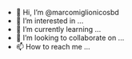 - 👋 Hi, I’m @marcomiglionicosbd
- 👀 I’m interested in ...
- 🌱 I’m currently learning ...
- 💞️ I’m looking to collaborate on ...
- 📫 How to reach me ...

<!---
marcomiglionicosbd/marcomiglionicosbd is a ✨ special ✨ repository because its `README.md` (this file) appears on your GitHub profile.
You can click the Preview link to take a look at your changes.
--->
